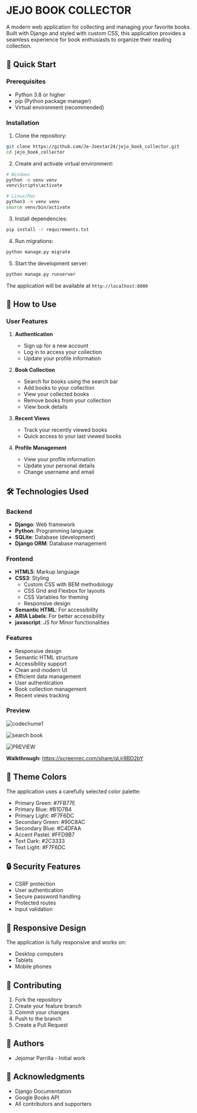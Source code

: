 # JEJO BOOK COLLECTOR

A modern web application for collecting and managing your favorite books. Built with Django and styled with custom CSS, this application provides a seamless experience for book enthusiasts to organize their reading collection.

## 🚀 Quick Start

### Prerequisites
- Python 3.8 or higher
- pip (Python package manager)
- Virtual environment (recommended)

### Installation

1. Clone the repository:
```bash
git clone https://github.com/Je-Joestar24/jejo_book_collector.git
cd jejo_book_collector
```

2. Create and activate virtual environment:
```bash
# Windows
python -m venv venv
venv\Scripts\activate

# Linux/Mac
python3 -m venv venv
source venv/bin/activate
```

3. Install dependencies:
```bash
pip install -r requirements.txt
```

4. Run migrations:
```bash
python manage.py migrate
```

5. Start the development server:
```bash
python manage.py runserver
```

The application will be available at `http://localhost:8000`

## 📖 How to Use

### User Features

1. **Authentication**
   - Sign up for a new account
   - Log in to access your collection
   - Update your profile information

2. **Book Collection**
   - Search for books using the search bar
   - Add books to your collection
   - View your collected books
   - Remove books from your collection
   - View book details

3. **Recent Views**
   - Track your recently viewed books
   - Quick access to your last viewed books

4. **Profile Management**
   - View your profile information
   - Update your personal details
   - Change username and email

## 🛠️ Technologies Used

### Backend
- **Django**: Web framework
- **Python**: Programming language
- **SQLite**: Database (development)
- **Django ORM**: Database management

### Frontend
- **HTML5**: Markup language
- **CSS3**: Styling
  - Custom CSS with BEM methodology
  - CSS Grid and Flexbox for layouts
  - CSS Variables for theming
  - Responsive design
- **Semantic HTML**: For accessibility
- **ARIA Labels**: For better accessibility
- **javascript**: JS for Minor functionalities

### Features
- Responsive design
- Semantic HTML structure
- Accessibility support
- Clean and modern UI
- Efficient data management
- User authentication
- Book collection management
- Recent views tracking

### Preview

![codechume1](https://github.com/user-attachments/assets/7c394c44-28ee-4197-9276-565e3d151b6d)

![search book](https://github.com/user-attachments/assets/4b1689a9-f47c-4b04-b223-2aed3cb35971)

![PREVIEW](https://github.com/user-attachments/assets/55dedca7-e363-4ab6-a9a2-499412448feb)

**Walkthrough:** https://screenrec.com/share/qLir8BD2bY

## 🎨 Theme Colors

The application uses a carefully selected color palette:
- Primary Green: #7FB77E
- Primary Blue: #B1D7B4
- Primary Light: #F7F6DC
- Secondary Green: #90C8AC
- Secondary Blue: #C4DFAA
- Accent Pastel: #FFD9B7
- Text Dark: #2C3333
- Text Light: #F7F6DC

## 🔒 Security Features

- CSRF protection
- User authentication
- Secure password handling
- Protected routes
- Input validation

## 📱 Responsive Design

The application is fully responsive and works on:
- Desktop computers
- Tablets
- Mobile phones

## 🤝 Contributing

1. Fork the repository
2. Create your feature branch
3. Commit your changes
4. Push to the branch
5. Create a Pull Request

## 👥 Authors

- Jejomar Parrilla - Initial work

## 🙏 Acknowledgments

- Django Documentation
- Google Books API
- All contributors and supporters
